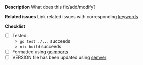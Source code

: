 **Description**
What does this fix/add/modify?

**Related issues**
Link related issues with corresponding [keywords](https://docs.github.com/en/issues/tracking-your-work-with-issues/using-issues/linking-a-pull-request-to-an-issue)

**Checklist**
- [ ] Tested:
  - `go test ./...` succeeds
  - `nix build` succeeds
- [ ] Formatted using [goimports](https://pkg.go.dev/golang.org/x/tools/cmd/goimports)
- [ ] VERSION file has been updated using [semver](https://semver.org/)
